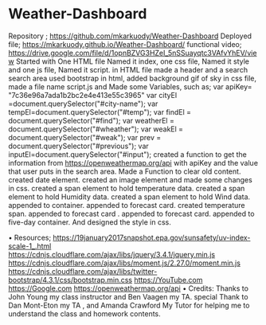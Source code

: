 # Weather-Dashboard

Repository ; https://github.com/mkarkuody/Weather-Dashboard
Deployed file; https://mkarkuody.github.io/Weather-Dashboard/
functional video; https://drive.google.com/file/d/1opnBZVG3HZeI_5nSSuayqtc3VAfvYhEV/view
Started with One HTML file Named it index, one css file, Named it style and one js file, Named it script.
in HTML file made a header and a search search area used bootstrap in html, added background gif of sky in css file, made a file name script.js and Made some Variables, such as;
var apiKey= "7c36e96a7ada1b2bc2e4e413e55c3965"
var cityEl =document.querySelector("#city-name");
var tempEl=document.querySelector("#temp");
var findEl = document.querySelector("#find");
var weatherEl = document.querySelector("#wheather");
var weakEl = document.querySelector("#weak");
var prev = document.querySelector("#previous");
var inputEl=document.querySelector("#input");
created a function to get the information from https://openweathermap.org/api with apiKey and the value that user puts in the search area.
Made a Function to clear old content.  created date element. created an image element and made some changes in css. created a span element to hold temperature data. created a span element to hold Humidity data. created a span element to hold Wind data. appended to container. appended to forecast card. created temperature span. appended to forecast card
. appended to forecast card. appended to five-day container. And designed the style in css. 

• Resources;
https://19january2017snapshot.epa.gov/sunsafety/uv-index-scale-1_.html
https://cdnjs.cloudflare.com/ajax/libs/jquery/3.4.1/jquery.min.js
https://cdnjs.cloudflare.com/ajax/libs/moment.js/2.27.0/moment.min.js
https://cdnjs.cloudflare.com/ajax/libs/twitter-bootstrap/4.3.1/css/bootstrap.min.css
https://YouTube.com
https://Google.com
https://openweathermap.org/api
• Credits:
 Thanks to John Young my class instructor and Ben Vaagen my TA. special Thank to Dan Mont-Eton my TA , and Amanda Crawford My Tutor for helping me to understand the class and homework contents.
